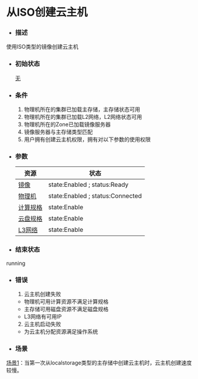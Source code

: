 # 从ISO创建云主机

* ### 描述
使用ISO类型的镜像创建云主机

* ### 初始状态

  [无](/Unit/VM/status.md)

* ### 条件

  1. 物理机所在的集群已加载主存储，主存储状态可用
  2. 物理机所在的集群已加载L2网络，L2网络状态可用 
  3. 物理机所在的Zone已加载镜像服务器
  4. 镜像服务器与主存储类型匹配 
  5. 用户拥有创建云主机权限，拥有对以下参数的使用权限

* ### 参数


  | 资源 | 状态 |
  | --- | --- |
  | [镜像](/Unit/Image/README.md) | state:Enabled ; status:Ready |
  | [物理机](/Unit/Host/README.md) | state:Enabled ; status:Connected |
  | [计算规格](/Unit/Compute_Offering/README.md) | state:Enable |
  | [云盘规格](/Unit/Volume_Offering/README.md) | state:Enable |
  | [L3网络](/Unit/L3/README.md) | state:Enable |

* ### 结束状态

 running

* ### 错误

  1. 云主机创建失败
    * 物理机可用计算资源不满足计算规格
    * 主存储可用磁盘资源不满足磁盘规格
    * L3网络有可用IP

  2. 云主机启动失败
    * 为云主机分配资源满足操作系统

* ### 场景
 
 [ 场景1](/Scenes/PS_localstorage_create_vm.md)：当第一次从localstorage类型的主存储中创建云主机时，云主机创建速度较慢。


